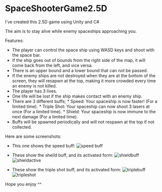 # SpaceShooterGame2.5D
I've created this 2.5D game using Unity and C#

The aim is to stay alive while enemy spaceships approaching you.

Features:
- The player can control the space ship using WASD keys and shoot with the space bar.
- If the ship goes out of bounds from the right side of the map, it will come back from the left, and vice versa.
- There is an upper bound and a lower bound that can not be passed.
- If the enemy ships are not destroyed when they are at the bottom of the screen, they will resapwn at the top, making it more crowded every time an enemy is not killed.
- The player has 3 lives.
- One life will be lost if the ship makes contact with an enemy ship.
- There are 3 different buffs;
        * Speed: Your spaceship is now faster! (For a limited time).
        * Triple Shot: Your spaceship can now shoot 3 lasers at once (For a limited time).
        * Shield: Your spaceship is now immune to the next damage (For a limited time).
- Buffs will be spawned periodically and will not respawn at the top if not collected.

Here are some screenshots:
- This one shows the speed buff:
![speed buff](https://user-images.githubusercontent.com/88876460/173345457-e2504580-99ee-48bf-8591-ea92b3a32f8b.png)

- These show the sheild buff, and its activated form:
![shieldbuff](https://user-images.githubusercontent.com/88876460/173345525-2171e5ea-6e5a-49dd-a2b9-6c75524e9acc.png) ![shieldactive](https://user-images.githubusercontent.com/88876460/173345591-1808da01-70d1-4874-b6f6-956888ccffe0.png)

- These show the triple shot buff, and its activated form:
![triplebuff](https://user-images.githubusercontent.com/88876460/173345707-21122d35-3178-4242-a8a4-71263bb0484d.png) ![tripleshot](https://user-images.githubusercontent.com/88876460/173345737-e7e3f184-9be2-450d-bd7e-5a6510ca6026.png)



Hope you enjoy ^^
